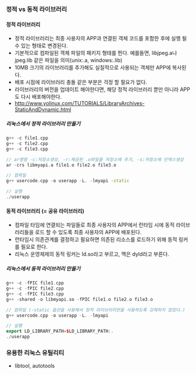 ### 정적 vs 동적 라이브러리

#### 정적 라이브러리
* 정적 라이브러리는 최종 사용자의 APP과 연결된 객체 코드를 포함한 후에 실행 될 수 있는 형태로 변경된다.
* 기본적으로 컴파일된 객체 파일의 패키지 형태를 띈다. 예를들면, libjpeg.a나 jpeg.lib 같은 파일을 의미(unix:.a, windows:.lib)
* 10MB 크기의 라이브러리를 추가해도 실질적으로 사용되는 객체만 APP에 복사된다.
* 배포 시점에 라이브러리 충돌 같은 부분은 걱정 할 필요가 없다.
* 라이브러리의 버전을 업데이트 해야한다면, 해당 정적 라이브러리 뿐만 아니라 APP도 다시 배포해야한다.
* http://www.yolinux.com/TUTORIALS/LibraryArchives-StaticAndDynamic.html

##### 리눅스에서 정적 라이브러리 만들기
```C++
g++ -c file1.cpp
g++ -c file2.cpp
g++ -c file3.cpp

// ar명령 -c:저장소생성, -r:제공된 .o파일을 저장소에 추가, -s:저장소에 인덱스생성
ar -crs libmyapi.a file1.o file2.o file3.o

// 컴파일
g++ usercode.cpp -o userapp -L. -lmyapi -static

// 실행
./userapp
```

#### 동적 라이브러리 (= 공유 라이브러리)
* 컴파일 타임에 연결되는 파일들로 최종 사용자의 APP에서 런타임 시에 동적 라이브러리들을 로드 할 수 있도록 최종 사용자의 APP에 배포된다.
* 런타임시 의존관계를 결정하고 필요하면 의존된 리소스를 로드하기 위해 동적 링커를 필요로 한다.
* 리눅스 운영체제의 동적 링커는 ld.so라고 부르고, 맥은 dyld라고 부른다.

##### 리눅스에서 동적 라이브러리 만들기
```C++
g++ -c -fPIC file1.cpp
g++ -c -fPIC file2.cpp
g++ -c -fPIC file3.cpp
g++ -shared -o libmyapi.so -fPIC file1.o file2.o file3.o

// 컴파일 (-static 옵션을 사용해서 정적 라이브러리만을 사용하도록 강제하지 않았다.)
g++ usercode.cpp -o userapp -L. -lmyapi

// 실행
export LD_LIBRARY_PATH=$LD_LIBRARY_PATH:.
./userapp
```

### 유용한 리눅스 유틸리티
* libtool, autotools
